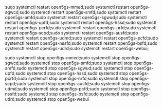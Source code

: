 sudo systemctl restart open5gs-mmed;sudo systemctl restart open5gs-sgwcd;sudo systemctl restart open5gs-smfd;sudo systemctl restart open5gs-amfd;sudo systemctl restart open5gs-sgwud;sudo systemctl restart open5gs-upfd;sudo systemctl restart open5gs-hssd;sudo systemctl restart open5gs-pcrfd;sudo systemctl restart open5gs-nrfd;sudo systemctl restart open5gs-scpd;sudo systemctl restart open5gs-ausfd;sudo systemctl restart open5gs-udmd;sudo systemctl restart open5gs-pcfd;sudo systemctl restart open5gs-nssfd;sudo systemctl restart open5gs-bsfd;sudo systemctl restart open5gs-udrd;sudo systemctl restart open5gs-webui;



sudo systemctl stop open5gs-mmed;sudo systemctl stop open5gs-sgwcd;sudo systemctl stop open5gs-smfd;sudo systemctl stop open5gs-amfd;sudo systemctl stop open5gs-sgwud;sudo systemctl stop open5gs-upfd;sudo systemctl stop open5gs-hssd;sudo systemctl stop open5gs-pcrfd;sudo systemctl stop open5gs-nrfd;sudo systemctl stop open5gs-scpd;sudo systemctl stop open5gs-ausfd;sudo systemctl stop open5gs-udmd;sudo systemctl stop open5gs-pcfd;sudo systemctl stop open5gs-nssfd;sudo systemctl stop open5gs-bsfd;sudo systemctl stop open5gs-udrd;sudo systemctl stop open5gs-webui